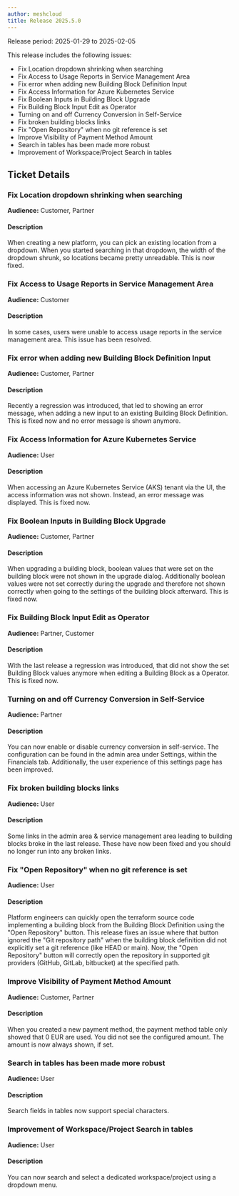 ```yaml
---
author: meshcloud
title: Release 2025.5.0
---
```


Release period: 2025-01-29 to 2025-02-05

This release includes the following issues:
* Fix Location dropdown shrinking when searching
* Fix Access to Usage Reports in Service Management Area
* Fix error when adding new Building Block Definition Input
* Fix Access Information for Azure Kubernetes Service
* Fix Boolean Inputs in Building Block Upgrade
* Fix Building Block Input Edit as Operator
* Turning on and off Currency Conversion in Self-Service
* Fix broken building blocks links
* Fix "Open Repository" when no git reference is set
* Improve Visibility of Payment Method Amount
* Search in tables has been made more robust
* Improvement of Workspace/Project Search in tables
<!--truncate-->

## Ticket Details
### Fix Location dropdown shrinking when searching
**Audience:** Customer, Partner<br>

#### Description
When creating a new platform, you can pick an existing location from a dropdown. When you started searching
in that dropdown, the width of the dropdown shrunk, so locations became pretty unreadable. This is now fixed.

### Fix Access to Usage Reports in Service Management Area
**Audience:** Customer<br>

#### Description
In some cases, users were unable to access usage reports in the service management area.
This issue has been resolved.

### Fix error when adding new Building Block Definition Input
**Audience:** Customer, Partner<br>

#### Description
Recently a regression was introduced, that led to showing an error message, when adding a new input
to an existing Building Block Definition. This is fixed now and no error message is shown anymore.

### Fix Access Information for Azure Kubernetes Service
**Audience:** User<br>

#### Description
When accessing an Azure Kubernetes Service (AKS) tenant via the UI, the access information was not shown. 
Instead, an error message was displayed. This is fixed now.

### Fix Boolean Inputs in Building Block Upgrade
**Audience:** Customer, Partner<br>

#### Description
When upgrading a building block, boolean values that were set on the building block were not shown in the upgrade dialog.
Additionally boolean values were not set correctly during the upgrade and therefore not shown correctly
when going to the settings of the building block afterward. This is fixed now.

### Fix Building Block Input Edit as Operator
**Audience:** Partner, Customer<br>

#### Description
With the last release a regression was introduced, that did not show the set Building Block values anymore when
editing a Building Block as a Operator. This is fixed now.

### Turning on and off Currency Conversion in Self-Service
**Audience:** Partner<br>

#### Description
You can now enable or disable currency conversion in self-service. The
configuration can be found in the admin area under Settings, within the
Financials tab. Additionally, the user experience of this settings page has
been improved.

### Fix broken building blocks links
**Audience:** User<br>

#### Description
Some links in the admin area & service management area leading to building blocks broke in the last release.
These have now been fixed and you should no longer run into any broken links.

### Fix "Open Repository" when no git reference is set
**Audience:** User<br>

#### Description
Platform engineers can quickly open the terraform source code implementing a building block
from the Building Block Definition using the "Open Repository" button. This release fixes
an issue where that button ignored the "Git repository path" when the building block definition did not 
explicitly set a git reference (like HEAD or main). Now, the "Open Repository" button will correctly
open the repository in supported git providers (GitHub, GitLab, bitbucket) at the specified path.

### Improve Visibility of Payment Method Amount
**Audience:** Customer, Partner<br>

#### Description
When you created a new payment method, the payment method table only showed that 0 EUR are used. You did not see
the configured amount. The amount is now always shown, if set.

### Search in tables has been made more robust
**Audience:** User<br>

#### Description
Search fields in tables now support special characters.

### Improvement of Workspace/Project Search in tables
**Audience:** User<br>

#### Description
You can now search and select a dedicated workspace/project using a dropdown menu.

